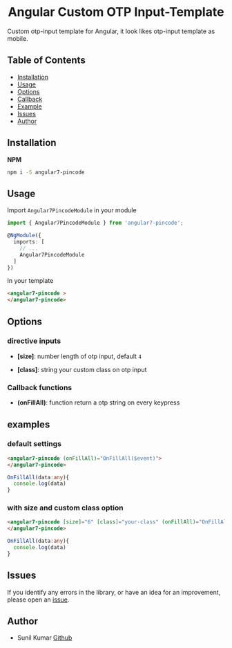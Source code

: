 <p align="center">
  <h1 align="center">Angular Custom OTP Input-Template</h1>
</p>

Custom otp-input template for Angular, it look likes otp-input template as mobile.


## Table of Contents

- [Installation](#installation)
- [Usage](#usage)
- [Options](#options)
- [Callback](#function)
- [Example](#example)
- [Issues](#issues)
- [Author](#author)

<a name="installation"/>

## Installation

**NPM**

```bash
npm i -S angular7-pincode
```

<a name="usage"/>

## Usage

Import `Angular7PincodeModule` in your module

```ts
import { Angular7PincodeModule } from 'angular7-pincode';

@NgModule({
  imports: [
    // ...
    Angular7PincodeModule
  ]
})
```

In your template

```html
<angular7-pincode >
</angular7-pincode>
```

<a name="options">

## Options

### directive inputs

- **[size]**: number
  length of otp input, default `4`

- **[class]**: string
  your custom class on otp input




<a name="function"> 

### Callback functions

- **(onFillAll)**: function
 return a otp string on every keypress


<a name="example"> 

 ## examples

### default settings

```html
<angular7-pincode (onFillAll)="OnFillAll($event)">
</angular7-pincode>
```
```ts
OnFillAll(data:any){
  console.log(data)
}
```

### with size and custom class option

```html
<angular7-pincode [size]="6" [class]="your-class" (onFillAll)="OnFillAll($event)">
</angular7-pincode>
```
```ts
OnFillAll(data:any){
  console.log(data)
}
```

<a name="issues"/>

## Issues

If you identify any errors in the library, or have an idea for an improvement, please open an [issue](https://github.com/skmahala/angular7-pincode/issues).

<a name="author"/>

## Author

- Sunil Kumar [Github](https://github.com/skmahala)